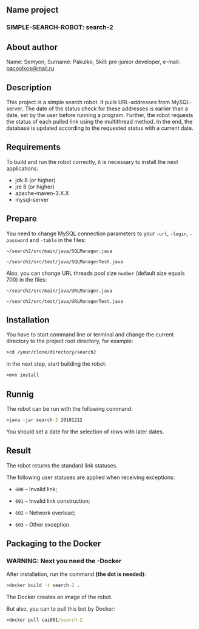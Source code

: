 ## Name project
### <b>SIMPLE-SEARCH-ROBOT: search-2</b>
## About author
Name: Semyon, Surname: Pakulko, Skill: pre-junior developer, e-mail: pacoolkos@mail.ru
## Description
This project is a simple search robot. It pulls URL-addresses from MySQL-server.
The date of the status check for these addresses is earlier than a date, set by the user before running a program.
Further, the robot requests the status of each pulled link using the multithread method.
In the end, the database is updated according to the requested status with a current date.
## Requirements
To build and run the robot correctly, it is necessary to install the next applications:
- jdk 8 (or higher)
- jre 8 (or higher)
- apache-maven-3.X.X
- mysql-server
## Prepare
You need to change MySQL connection parameters to your `-url`, `-login`, `-password` and `-table` in the files:
```
~/search2/src/main/java/SQLManager.java

~/search2/src/test/java/SQLManagerTest.java
```
Also, you can change URL threads pool size `number` (default size equals 700) in the files:
```
~/search2/src/main/java/URLManager.java

~/search2/src/test/java/URLManagerTest.java
```
## Installation

You have to start command line or terminal
and change the current directory to the project root directory, for example:
```cmd
>cd /your/clone/directory/search2
```
in the next step, start building the robot:
```cmd
>mvn install
```
## Runnig

The robot can be run with the following command:
```cmd
>java -jar search-2 20181212
```
You should set a date for the selection of rows with later dates.

## Result

The robot returns the standard link statuses.

The following user statuses are applied when receiving exceptions:

- `600` – Invalid link;

- `601` – Invalid link construction;

- `602` – Network overload;

- `603` – Other exception.

## Packaging to the Docker

### WARNING: Next you need the -Docker

After installation, run the command <b>(the dot is needed)</b>:
```cmd
>docker build -t search-2 .
```

The Docker creates an image of the robot.

But also, you can to pull this bot by Docker:
```cmd
>docker pull cai001/search-2
```
